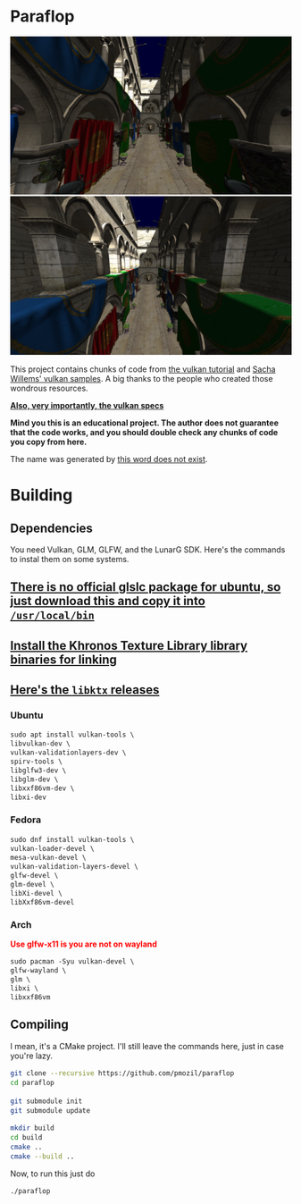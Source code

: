 # Paraflop

![](assets/images/pic1.png)
![](assets/images/pic2.png)

This project contains chunks of code from
[the vulkan tutorial](https://vulkan-tutorial.com/) and
[Sacha Willems' vulkan samples](https://github.com/SaschaWillems/Vulkan). A big
thanks to the people who created those wondrous resources.

[**Also, very importantly, the vulkan specs**](https://registry.khronos.org/vulkan/site/guide/latest/vulkan_spec.html)

**Mind you this is an educational project. The author does not guarantee that the
code works, and you should double check any chunks of code you copy from here.**

The name was generated by
[this word does not exist](https://thisworddoesnotexist.com).

# Building

## Dependencies

You need Vulkan, GLM, GLFW, and the LunarG SDK. Here's the commands to instal
them on some systems.

## [There is no official glslc package for ubuntu, so just download this and copy it into `/usr/local/bin`](https://github.com/google/shaderc/blob/main/downloads.md)

## [Install the Khronos Texture Library library binaries for linking](https://github.com/KhronosGroup/KTX-Software)

## [Here's the `libktx` releases](https://github.com/KhronosGroup/KTX-Software/releases)

### Ubuntu

```
sudo apt install vulkan-tools \
libvulkan-dev \
vulkan-validationlayers-dev \
spirv-tools \
libglfw3-dev \
libglm-dev \
libxxf86vm-dev \
libxi-dev
```

### Fedora

```
sudo dnf install vulkan-tools \
vulkan-loader-devel \
mesa-vulkan-devel \
vulkan-validation-layers-devel \
glfw-devel \
glm-devel \
libXi-devel \
libXxf86vm-devel
```

### Arch

<b style="color: #ff0000">Use glfw-x11 is you are not on wayland</b>

```
sudo pacman -Syu vulkan-devel \
glfw-wayland \
glm \
libxi \
libxxf86vm
```

## Compiling

I mean, it's a CMake project. I'll still leave the commands here, just in case
you're lazy.

```bash
git clone --recursive https://github.com/pmozil/paraflop
cd paraflop

git submodule init
git submodule update
```

```bash
mkdir build
cd build
cmake ..
cmake --build ..
```

Now, to run this just do

```bash
./paraflop

```
